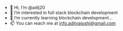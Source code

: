 - 👋 Hi, I’m @adij20
- 👀 I’m interested in full stack blockchain development
- 🌱 I’m currently learning blockchain development...
- 📫 You can reach me at info.adityajoshi@gmail.com
